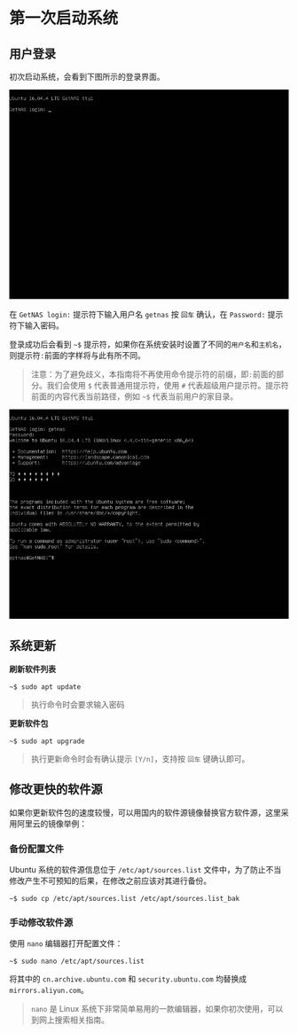 # 第一次启动系统

## 用户登录

初次启动系统，会看到下图所示的登录界面。

![](img/os_1.png)

在 `GetNAS login:` 提示符下输入用户名 `getnas` 按 `回车` 确认，在 `Password:` 提示符下输入密码。

登录成功后会看到 `~$` 提示符，如果你在系统安装时设置了不同的`用户名`和`主机名`，则提示符`:`前面的字样将与此有所不同。

> 注意：为了避免歧义，本指南将不再使用命令提示符的前缀，即`:`前面的部分。我们会使用 `$` 代表普通用提示符，使用 `#` 代表超级用户提示符。提示符前面的内容代表当前路径，例如 `~$` 代表当前用户的家目录。

![](img/os_2.png)

## 系统更新

**刷新软件列表**
```shell
~$ sudo apt update
```
> 执行命令时会要求输入密码

**更新软件包**
```shell
~$ sudo apt upgrade
```

> 执行更新命令时会有确认提示 `[Y/n]`，支持按 `回车` 键确认即可。

## 修改更快的软件源

如果你更新软件包的速度较慢，可以用国内的软件源镜像替换官方软件源，这里采用阿里云的镜像举例：

### 备份配置文件

Ubuntu 系统的软件源信息位于 `/etc/apt/sources.list` 文件中，为了防止不当修改产生不可预知的后果，在修改之前应该对其进行备份。

```shell
~$ sudo cp /etc/apt/sources.list /etc/apt/sources.list_bak
```

### 手动修改软件源

使用 `nano` 编辑器打开配置文件：

```shell
~$ sudo nano /etc/apt/sources.list
```

将其中的 `cn.archive.ubuntu.com` 和 `security.ubuntu.com` 均替换成 `mirrors.aliyun.com`。

> `nano` 是 Linux 系统下非常简单易用的一款编辑器，如果你初次使用，可以到网上搜索相关指南。